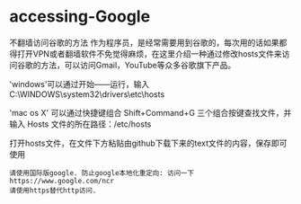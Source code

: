accessing-Google
================

不翻墙访问谷歌的方法
作为程序员，是经常需要用到谷歌的，每次用的话如果都得打开VPN或者翻墙软件不免觉得麻烦，在这里介绍一种通过修改hosts文件来访问谷歌的方法，可以访问Gmail，YouTube等众多谷歌旗下产品。

'windows'可以通过开始——运行，输入C:\WINDOWS\system32\drivers\etc\hosts



'mac os X' 可以通过快捷键组合 Shift+Command+G 三个组合按键查找文件，并输入 Hosts 文件的所在路径：/etc/hosts


打开hosts文件，在文件下方粘贴由github下载下来的text文件的内容，保存即可使用


    请使用国际版google. 防止google本地化重定向: 访问一下https://www.google.com/ncr
    请使用https替代http访问.
